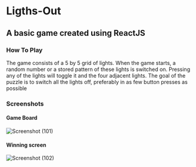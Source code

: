 # Ligths-Out

## A basic game created using ReactJS

### How To Play

The game consists of a 5 by 5 grid of lights. When the game starts, a random number or a stored pattern of these lights is switched on. Pressing any of the lights will toggle it and the four adjacent lights. The goal of the puzzle is to switch all the lights off, preferably in as few button presses as possible

### Screenshots

#### Game Board
![Screenshot (101)](https://user-images.githubusercontent.com/44740658/79099751-7b88ba00-7d82-11ea-9230-7fe4eb5fa8d7.png)

#### Winning screen
![Screenshot (102)](https://user-images.githubusercontent.com/44740658/79099759-7f1c4100-7d82-11ea-8798-a2338ca2aaad.png)

